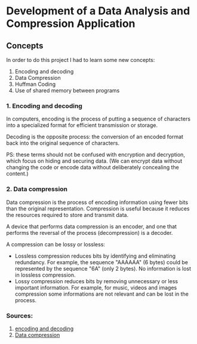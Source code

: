 # Development of a Data Analysis and Compression Application

## Concepts

In order to do this project I had to learn some new concepts:

1. Encoding and decoding
2. Data Compression
3. Huffman Coding
4. Use of shared memory between programs

### 1. Encoding and decoding

In computers, encoding is the process of putting a sequence of characters into a specialized format for efficient transmission or storage.

Decoding is the opposite process: the conversion of an encoded format back into the original sequence of characters.

PS: these terms should not be confused with encryption and decryption, which focus on hiding and securing data. (We can encrypt data without changing the code or encode data without deliberately concealing the content.)

### 2. Data compression

Data compression is the process of encoding information using fewer bits than the original representation. Compression is useful because it reduces the resources required to store and transmit data.

A device that performs data compression is an encoder, and one that performs the reversal of the process (decompression) is a decoder.

A compression can be lossy or lossless:
- Lossless compression reduces bits by identifying and eliminating redundancy. For example, the sequence "AAAAAA" (6 bytes) could be represented by the sequence "6A" (only 2 bytes). No information is lost in lossless compression.
- Lossy compression reduces bits by removing unnecessary or less important information. For example, for  music, videos and images compression some informations are not relevant and can be lost in the process.

### Sources:
1. [encoding and decoding](https://www.techtarget.com/searchnetworking/definition/encoding-and-decoding)
2. [Data compression](https://en.wikipedia.org/wiki/Data_compression)
